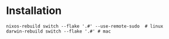 # Installation

```
nixos-rebuild switch --flake '.#' --use-remote-sudo  # linux
darwin-rebuild switch --flake '.#' # mac
```
